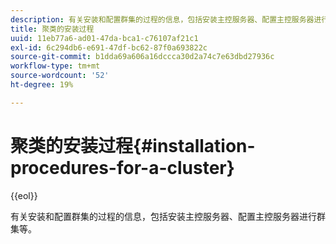 ```yaml
---
description: 有关安装和配置群集的过程的信息，包括安装主控服务器、配置主控服务器进行群集等。
title: 聚类的安装过程
uuid: 11eb77a6-ad01-47da-bca1-c76107af21c1
exl-id: 6c294db6-e691-47df-bc62-87f0a693822c
source-git-commit: b1dda69a606a16dccca30d2a74c7e63dbd27936c
workflow-type: tm+mt
source-wordcount: '52'
ht-degree: 19%

---
```


# 聚类的安装过程{#installation-procedures-for-a-cluster}

{{eol}}

有关安装和配置群集的过程的信息，包括安装主控服务器、配置主控服务器进行群集等。
